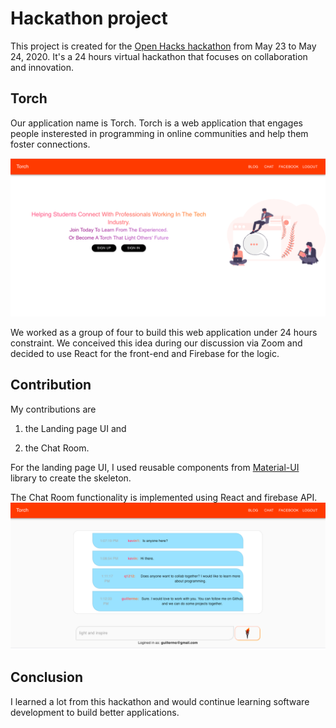 # Hackathon project
This project is created for the [Open Hacks hackathon](https://hack.theopencode.org/) from May 23 to May 24, 2020. It's a 24 hours virtual hackathon that focuses on collaboration and innovation.

## Torch

Our application name is Torch. Torch is a web application that engages people insterested in programming in online communities and help them foster connections.


![](src/img/landingPage.png)

We worked as a group of four to build this web application under 24 hours constraint. We conceived this idea during our discussion via Zoom and decided to use React for the front-end and Firebase for the logic.


## Contribution

My contributions are

1. the Landing page UI and

2. the Chat Room.


For the landing page UI, I used reusable components from [Material-UI](https://material-ui.com/) library to create the skeleton.

The Chat Room functionality is implemented using React and firebase API.
![](src/img/chat.png)

## Conclusion

I learned a lot from this hackathon and would continue learning software development to build better applications.
